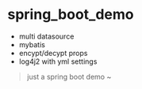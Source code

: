 # spring_boot_demo
- multi datasource
- mybatis
- encypt/decypt props
- log4j2 with yml settings 

> just a spring boot demo ~
